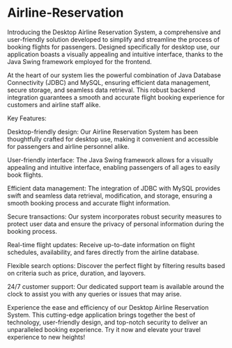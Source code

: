 # Airline-Reservation


Introducing the Desktop Airline Reservation System, a comprehensive and user-friendly solution developed to simplify and streamline the process of booking flights for passengers. Designed specifically for desktop use, our application boasts a visually appealing and intuitive interface, thanks to the Java Swing framework employed for the frontend.

At the heart of our system lies the powerful combination of Java Database Connectivity (JDBC) and MySQL, ensuring efficient data management, secure storage, and seamless data retrieval. This robust backend integration guarantees a smooth and accurate flight booking experience for customers and airline staff alike.



Key Features:

Desktop-friendly design: Our Airline Reservation System has been thoughtfully crafted for desktop use, making it convenient and accessible for passengers and airline personnel alike.

User-friendly interface: The Java Swing framework allows for a visually appealing and intuitive interface, enabling passengers of all ages to easily book flights.

Efficient data management: The integration of JDBC with MySQL provides swift and seamless data retrieval, modification, and storage, ensuring a smooth booking process and accurate flight information.

Secure transactions: Our system incorporates robust security measures to protect user data and ensure the privacy of personal information during the booking process.

Real-time flight updates: Receive up-to-date information on flight schedules, availability, and fares directly from the airline database.

Flexible search options: Discover the perfect flight by filtering results based on criteria such as price, duration, and layovers.

24/7 customer support: Our dedicated support team is available around the clock to assist you with any queries or issues that may arise.

Experience the ease and efficiency of our Desktop Airline Reservation System. This cutting-edge application brings together the best of technology, user-friendly design, and top-notch security to deliver an unparalleled booking experience. Try it now and elevate your travel experience to new heights!
